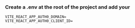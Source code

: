 ### Create a .env at the root of the project and add your

```
VITE_REACT_APP_AUTH0_DOMAIN=
VITE_REACT_APP_AUTH0_CLIENT_ID=
```
